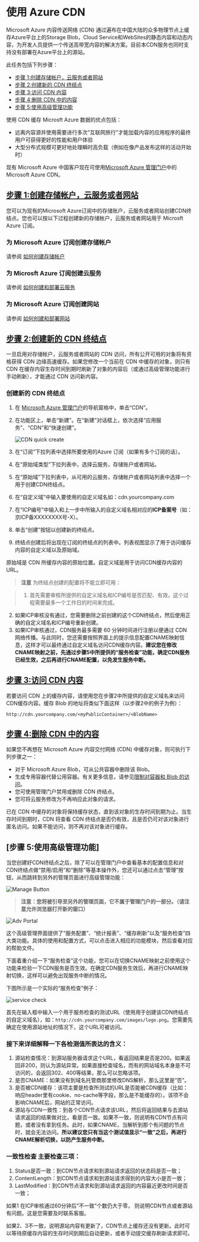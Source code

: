 <properties linkid="dev-net-common-tasks-cdn" urlDisplayName="CDN" pageTitle="使用 Azure CDN" metaKeywords="Azure CDN, Azure CDN, Azure blobs, Azure caching, Azure add-ons" description="Learn how to use the Azure Content Delivery Network (CDN) to deliver high-bandwidth content by caching blobs and static content." metaCanonical="" services="" documentationCenter=".NET" title="" authors="" solutions="" manager="" editor="" />

# 使用 Azure CDN



Microsoft Azure 内容传送网络 (CDN) 通过遍布在中国大陆的众多物理节点上缓存Azure平台上的Storage Blob，Cloud Service和WebSites的静态内容和动态内容，为开发人员提供一个传送高带宽内容的解决方案。目前本CDN服务也同时支持没有部署在Azure平台上的源站。

此任务包括下列步骤：

+ [步骤 1:创建存储帐户，云服务或者网站](#1)
+ [步骤 2:创建新的 CDN 终结点](#2)
+ [步骤 3:访问 CDN 内容](#3)
+ [步骤 4:删除 CDN 中的内容](#4)
+ [步骤 5:使用高级管理功能](#step5)

使用 CDN 缓存 Microsft Azure 数据的优点包括：

- 远离内容源并使用需要进行多次“互联网旅行”才能加载内容的应用程序的最终用户可获得更好的性能和用户体验
- 大型分布式规模可更好地处理瞬时高负载（例如在像产品发布这样的活动开始时）

现有 Microsoft Azure 中国客户现在可使用[Microsoft Azure 管理门户](https://manage.windowsazure.cn/)中的 Microsoft Azure CDN。 


## [步骤 1:创建存储帐户，云服务或者网站](id:1)
您可以为现有的Microsoft Azure订阅中的存储账户，云服务或者网站创建CDN终结点。您也可以按以下过程创建新的存储帐户，云服务或者网站用于 Microsft Azure 订阅。

### 为 Microsoft Azure 订阅创建存储帐户
请参阅 [如何创建存储帐户](/zh-cn/documentation/articles/storage-create-storage-account/)

### 为 Microsft Azure 订阅创建云服务
请参阅 [如何创建和部署云服务](/zh-cn/documentation/articles/cloud-services-how-to-create-deploy/) 

### 为 Microsoft Azure 订阅创建网站
请参阅 [如何创建和部署网站](/zh-cn/documentation/articles/web-sites-create-deploy/) 

## [步骤 2:创建新的 CDN 终结点](id:2)
一旦启用对存储帐户，云服务或者网站的 CDN 访问，所有公开可用的对象将有资格获得 CDN 边缘高速缓存。如果您修改一个当前在 CDN 中缓存的对象，则只有 CDN 在缓存内容生存时间到期时刷新了对象的内容后（或通过高级管理功能进行手动刷新），才能通过 CDN 访问新内容。

### 创建新的 CDN 终结点
1. 在 [Microsoft Azure 管理门户](https://manage.windowsazure.cn/)的导航窗格中，单击“CDN”。
2. 在功能区上，单击“新建”。在“新建”对话框上，依次选择“应用服务”、“CDN”和“快速创建”。

    ![CDN quick create][1]
3. 在“订阅”下拉列表中选择所要使用的Azure 订阅（如果有多个订阅的话）。
4. 在“原始域类型”下拉列表中，选择云服务，存储账户或者网站。
5. 在“原始域”下拉列表中，从可用的云服务，存储帐户或者网站列表中选择一个用于创建CDN终结点。
6. 在“自定义域”中输入要使用的自定义域名如：cdn.yourcompany.com
7. 在“ICP编号”中输入和上一步中所输入的自定义域名相对应的**ICP备案号**（如：京ICP备XXXXXXXX号-X）。
8. 单击“创建”按钮以创建新的终结点。
9. 终结点创建后将出现在订阅的终结点的列表中。列表视图显示了用于访问缓存内容的自定义域以及原始域。

原始域是 CDN 所缓存内容的原始位置。自定义域是用于访问CDN缓存内容的URL。
> **注意** 为终结点创建的配置将不能立即可用：

> 1. 首先需要审核所提供的自定义域名和ICP编号是否匹配、有效。这个过程需要最多一个工作日的时间来完成。
2. 如果ICP审核没有通过，您需要删除之前创建的这个CDN终结点，然后使用正确的自定义域名和ICP编号重新创建。
3. 如果ICP审核通过，CDN服务最多需要 60 分钟时间进行注册以便通过 CDN 网络传播。与此同时，您还需要按照界面上的提示信息配置CNAME映射信息，这样才可以最终通过自定义域名访问CDN缓存内容。**建议您在修改CNAME映射之前，先通过步骤5中所提供的“服务检查”功能，确定CDN服务已经生效，之后再进行CNAME配置，以免发生服务中断。**

## [步骤 3:访问 CDN 内容](id:3)
若要访问 CDN 上的缓存内容，请使用您在步骤2中所提供的自定义域名来访问CDN缓存内容。缓存 Blob 的地址将类似下面这样（以步骤2中的例子为例）：

`http://cdn.yourcompany.com/<myPublicContainer>/<BlobName>`

## [步骤 4:删除 CDN 中的内容](id:4)
如果您不再想在 Microsoft Azure 内容交付网络 (CDN) 中缓存对象，则可执行下列步骤之一：

- 对于 Microsoft Azure Blob，可从公共容器中删除该 Blob。
- 生成专用容器代替公用容器。有关更多信息，请参见[限制对容器和 Blob 的访问](http://msdn.microsoft.com/zh-cn/library/dd179354.aspx)。
- 您可使用管理门户禁用或删除 CDN 终结点。
- 您可将云服务修改为不再响应此对象的请求。

已在 CDN 中缓存的对象将保持缓存状态，直到该对象的生存时间到期为止。当生存时间到期时，CDN 将查看 CDN 终结点是否仍有效，且是否仍可对该对象进行匿名访问。如果不能访问，则不再对该对象进行缓存。
<a id="step5"> </a>
## [步骤 5:使用高级管理功能]
当您创建好CDN终结点之后，除了可以在管理门户中查看基本的配置信息和对CDN终结点做“禁用/启用”和“删除”等基本操作外，您还可以通过点击“管理”按钮，从而跳转到另外的管理页面进行高级管理功能：

![Manage Button][2]
> **注意：您将被引导至另外的管理页面，它不属于管理门户的一部分。（请注意允许浏览器打开新的窗口）**

![Adv Portal][3]

这个高级管理界面提供了“服务配置”、“统计报表”、“缓存刷新”以及“服务检查”四大类功能。具体的使用和配置方式，可以点击进入相应的功能模块，然后查看对应的帮助文件。

下面着重介绍一下“服务检查”这个功能，您可以在切换CNAME映射之前使用这个功能来检验一下CDN服务是否生效。在确定CDN服务生效后，再进行CNAME映射切换，这样可以避免出现服务中断的情况。

下图所示是一个实际的“服务检查”例子：

![service check][4]

首先在输入框中输入一个用于服务检查的测试URL（使用用于创建该CDN终结点的自定义域名），如：`http://cdn.yourcompany.com/images/logo.png`。您需要先确定在使用源站地址的情况下，这个URL可被访问。

### 接下来详细解释一下各检测值所表达的含义：

1. 源站检查情况：到源站服务器请求这个URL，看返回结果是否是200。如果返回非200，则认为源站异常。如果直接检查域名，而有的网站域名本身是不可访问的，会返回302、400等结果，那么可以忽略该项。
2. 是否CNAME：如果没有到域名托管商那里修改DNS解析，那么这里是“否”。
3. 是否被CDN缓存：该项主要是检查所测试的URL是否能被CDN缓存（比如：响应header里有cookie、no-cache等字段，那么是不能缓存的）。该项不会影响CNAME后，网站的正常访问。 
4. 源站与CDN一致性：到各个CDN节点请求该URL，然后将返回结果与去源站请求返回的结果做对比，看是否一致。如果不一致，则说明有CDN节点有问题，或者没有拿到任务。此时，如果CNAME，当解析到那个有问题的节点时，就会无法访问。**所以建议您只有当这个测试值显示“一致”之后，再进行CNAME解析切换，以防产生服务中断。**

### 一致性检查 主要检查三项：
1. Status是否一致：到CDN节点请求和到源站请求返回的状态码是否一致；
2. ContentLength：到CDN节点请求和到源站请求得到的内容大小是否一致；
3. LastModified：到CDN节点请求和到源站请求返回的内容最近更改时间是否一致；

如果1 在ICP审核通过60分钟后“不一致”个数仍大于零， 则说明CDN节点或者源站有问题。这是您需要及时联系客服。

如果2、3不一致，说明源站内容有更新了，CDN节点上缓存还没有更新。此时可以等待原缓存内容的生存时间到期后自动更新，或者手动提交缓存刷新请求即可。





<!--Image references-->
[1]: ./media/cdn/image001.png
[2]: ./media/cdn/image002.png
[3]: ./media/cdn/image003.png
[4]: ./media/cdn/image004.png